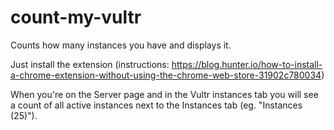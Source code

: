 # count-my-vultr
Counts how many instances you have and displays it.

Just install the extension (instructions: https://blog.hunter.io/how-to-install-a-chrome-extension-without-using-the-chrome-web-store-31902c780034)

When you're on the Server page and in the Vultr instances tab you will see a count of all active instances next to the Instances tab (eg. "Instances (25)").
